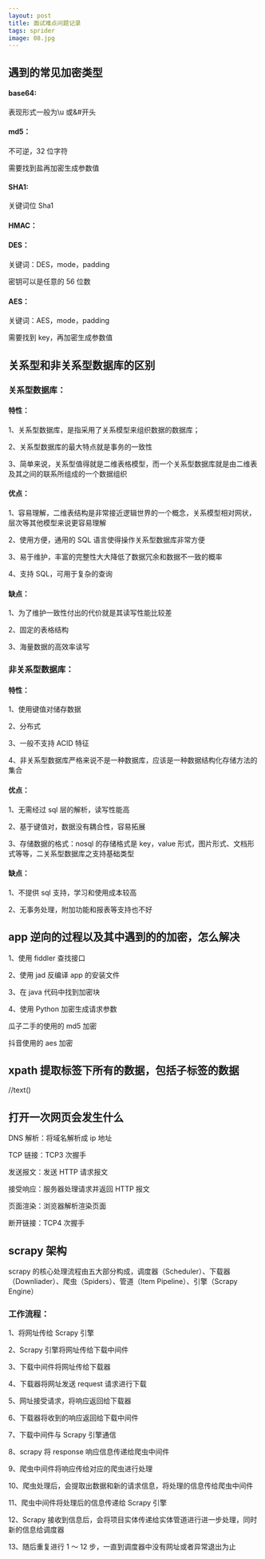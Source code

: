 ```yaml
---
layout: post
title: 面试难点问题记录
tags: sprider
image: 08.jpg
---
```


## 遇到的常见加密类型

#### base64:

表现形式一般为\u 或&#开头

#### md5：

不可逆，32 位字符

需要找到盐再加密生成参数值

#### SHA1:

关键词位 Sha1

#### HMAC：

#### DES：

关键词：DES，mode，padding

密钥可以是任意的 56 位数

#### AES：

关键词：AES，mode，padding

需要找到 key，再加密生成参数值

## 关系型和非关系型数据库的区别

### 关系型数据库：

#### 特性：

1、关系型数据库，是指采用了关系模型来组织数据的数据库；

2、关系型数据库的最大特点就是事务的一致性

3、简单来说，关系型值得就是二维表格模型，而一个关系型数据库就是由二维表及其之间的联系所组成的一个数据组织

#### 优点：

1、容易理解，二维表结构是非常接近逻辑世界的一个概念，关系模型相对网状，层次等其他模型来说更容易理解

2、使用方便，通用的 SQL 语言使得操作关系型数据库非常方便

3、易于维护，丰富的完整性大大降低了数据冗余和数据不一致的概率

4、支持 SQL，可用于复杂的查询

#### 缺点：

1、为了维护一致性付出的代价就是其读写性能比较差

2、固定的表格结构

3、海量数据的高效率读写

### 非关系型数据库：

#### 特性：

1、使用键值对储存数据

2、分布式

3、一般不支持 ACID 特征

4、非关系型数据库严格来说不是一种数据库，应该是一种数据结构化存储方法的集合

#### 优点：

1、无需经过 sql 层的解析，读写性能高

2、基于键值对，数据没有耦合性，容易拓展

3、存储数据的格式：nosql 的存储格式是 key，value 形式，图片形式、文档形式等等，二关系型数据库之支持基础类型

#### 缺点：

1、不提供 sql 支持，学习和使用成本较高

2、无事务处理，附加功能和报表等支持也不好

## app 逆向的过程以及其中遇到的的加密，怎么解决

1、使用 fiddler 查找接口

2、使用 jad 反编译 app 的安装文件

3、在 java 代码中找到加密块

4、使用 Python 加密生成请求参数

瓜子二手的使用的 md5 加密

抖音使用的 aes 加密

## xpath 提取标签下所有的数据，包括子标签的数据

//text()

## 打开一次网页会发生什么

DNS 解析：将域名解析成 ip 地址

TCP 链接：TCP3 次握手

发送报文：发送 HTTP 请求报文

接受响应：服务器处理请求并返回 HTTP 报文

页面渲染：浏览器解析渲染页面

断开链接：TCP4 次握手

## scrapy 架构

scrapy 的核心处理流程由五大部分构成，调度器（Scheduler）、下载器（Downliader）、爬虫（Spiders）、管道（Item Pipeline）、引擎（Scrapy Engine）

### 工作流程：

1、将网址传给 Scrapy 引擎

2、Scrapy 引擎将网址传给下载中间件

3、下载中间件将网址传给下载器

4、下载器将网址发送 request 请求进行下载

5、网址接受请求，将响应返回给下载器

6、下载器将收到的响应返回给下载中间件

7、下载中间件与 Scrapy 引擎通信

8、scrapy 将 response 响应信息传递给爬虫中间件

9、爬虫中间件将响应传给对应的爬虫进行处理

10、爬虫处理后，会提取出数据和新的请求信息，将处理的信息传给爬虫中间件

11、爬虫中间件将处理后的信息传递给 Scrapy 引擎

12、Scrapy 接收到信息后，会将项目实体传递给实体管道进行进一步处理，同时新的信息给调度器

13、随后重复进行 1 ～ 12 步，一直到调度器中没有网址或者异常退出为止
